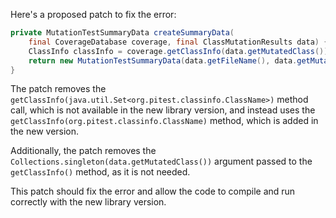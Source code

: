 Here's a proposed patch to fix the error:
```java
private MutationTestSummaryData createSummaryData(
    final CoverageDatabase coverage, final ClassMutationResults data) {
    ClassInfo classInfo = coverage.getClassInfo(data.getMutatedClass());
    return new MutationTestSummaryData(data.getFileName(), data.getMutations(), classInfo);
}
```
The patch removes the `getClassInfo(java.util.Set<org.pitest.classinfo.ClassName>)` method call, which is not available in the new library version, and instead uses the `getClassInfo(org.pitest.classinfo.ClassName)` method, which is added in the new version.

Additionally, the patch removes the `Collections.singleton(data.getMutatedClass())` argument passed to the `getClassInfo()` method, as it is not needed.

This patch should fix the error and allow the code to compile and run correctly with the new library version.